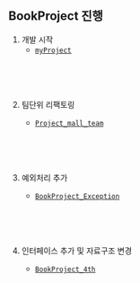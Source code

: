 ## BookProject 진행

1. 개발 시작
   - [`myProject`](BookProjects%2FmyProject)
<br>
<br>
<br>
   
2. 팀단위 리팩토링

   - [`Project_mall_team`](Project_mall_team)
<br>
<br>
<br>
   
3. 예외처리 추가

   - [`BookProject_Exception`](BookProject_Exception)

<br>
<br>
<br>

4. 인터페이스 추가 및 자료구조 변경

   - [`BookProject_4th`](BookProject_4th)